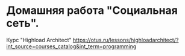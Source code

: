 # Домашняя работа "Социальная сеть".

Курс "Highload Architect" https://otus.ru/lessons/highloadarchitect/?int_source=courses_catalog&int_term=programming
